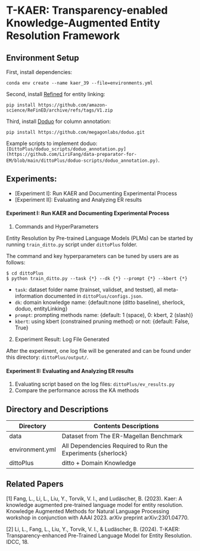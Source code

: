 # T-KAER: Transparency-enabled Knowledge-Augmented Entity Resolution Framework
## Environment Setup 
First, install dependencies: 
```
conda env create --name kaer_39 --file=environments.yml
```

Second, install [Refined](https://github.com/amazon-science/ReFinED) for entity linking:
```
pip install https://github.com/amazon-science/ReFinED/archive/refs/tags/V1.zip
```

Third, install [Doduo](https://github.com/megagonlabs/doduo.git) for column annotation:
```
pip install https://github.com/megagonlabs/doduo.git
```
Example scripts to implement doduo: `[DittoPlus/doduo_scripts/doduo_annotation.py](https://github.com/LiriFang/data-preparator-for-EM/blob/main/dittoPlus/doduo-scripts/doduo_annotation.py)`.
## Experiments: 
- [Experiment I]: Run KAER and Documenting Experimental Process
- [Experiment II]: Evaluating and Analyzing ER results  

#### Experiment I: Run KAER and Documenting Experimental Process

1. Commands and HyperParameters

Entity Resolution by Pre-trained Language Models (PLMs) can be started by running `train_ditto.py` script under `dittoPlus` folder.

The command and key hyperparameters can be tuned by users are as follows:

```
$ cd dittoPlus
$ python train_ditto.py --task {*} --dk {*} --prompt {*} --kbert {*}
```

* `task`: dataset folder name (trainset, validset, and testset), all meta-information documented in `dittoPlus/configs.json`. 
* `dk`: domain knowledge name: {default:none (ditto baseline), sherlock, doduo, entityLinking}
* `prompt`: prompting methods name: {default: 1 (space), 0: kbert, 2 (slash)}
* `kbert`: using kbert (constrained pruning method) or not: {default: False, True}

2. Experiment Result: Log File Generated

After the experiment, one log file will be generated and can be found under this directory: `dittoPlus/output/`.

#### Experiment II: Evaluating and Analyzing ER results  
1. Evaluating script based on the log files: `dittoPlus/ev_results.py`
2. Compare the performance across the KA methods
## Directory and Descriptions 
| Directory | Contents Descriptions |
| ----------- | ----------- |
| data | Dataset from The ER-Magellan Benchmark |
| environment.yml | All Dependencies Required to Run the Experiments {sherlock} |
| dittoPlus | ditto + Domain Knowledge |


## Related Papers
[1] Fang, L., Li, L., Liu, Y., Torvik, V. I., and Ludäscher, B. (2023). Kaer: A knowledge augmented pre-trained language model for entity resolution. Knowledge Augmented Methods for Natural Language Processing workshop in conjunction with AAAI 2023. arXiv preprint arXiv:2301.04770.

[2] Li, L., Fang, L., Liu, Y., Torvik, V. I., & Ludäscher, B. (2024). T-KAER: Transparency-enhanced Pre-Trained Language Model for Entity Resolution. IDCC, 18.



